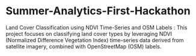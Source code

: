 # Summer-Analytics-First-Hackathon
Land Cover Classification using NDVI Time-Series and OSM Labels : This project focuses on classifying land cover types by leveraging NDVI (Normalized Difference Vegetation Index) time-series data derived from satellite imagery, combined with OpenStreetMap (OSM) labels.

